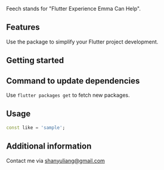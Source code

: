 Feech stands for "Flutter Experience Emma Can Help".

## Features

Use the package to simplify your Flutter project development.

## Getting started

## Command to update dependencies

Use `flutter packages get` to fetch new packages.

## Usage

```dart
const like = 'sample';
```

## Additional information

Contact me via shanyuliang@gmail.com
